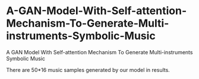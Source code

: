 # A-GAN-Model-With-Self-attention-Mechanism-To-Generate-Multi-instruments-Symbolic-Music
A GAN Model With Self-attention Mechanism To Generate Multi-instruments Symbolic Music


There are 50*16 music samples generated by our model in results.
